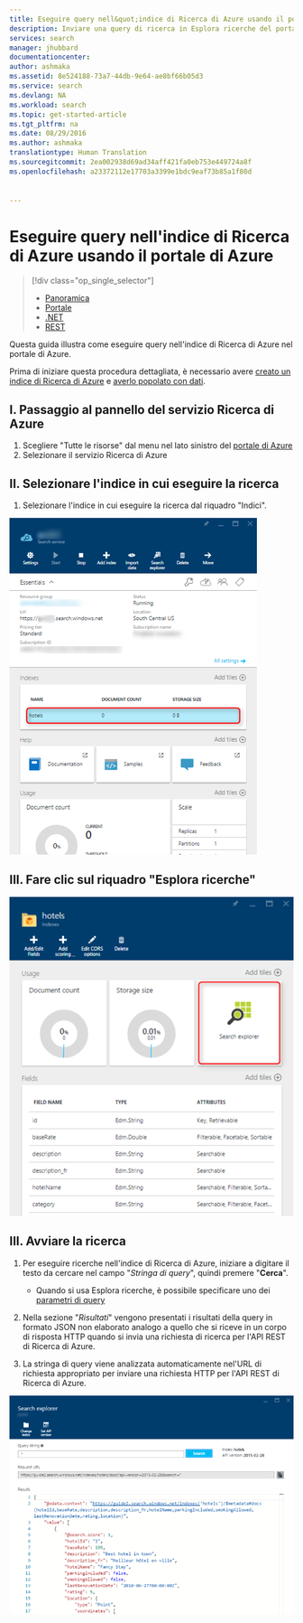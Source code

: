 ```yaml
---
title: Eseguire query nell&quot;indice di Ricerca di Azure usando il portale di Azure| Documentazione Microsoft
description: Inviare una query di ricerca in Esplora ricerche del portale di Azure.
services: search
manager: jhubbard
documentationcenter: 
author: ashmaka
ms.assetid: 8e524188-73a7-44db-9e64-ae8bf66b05d3
ms.service: search
ms.devlang: NA
ms.workload: search
ms.topic: get-started-article
ms.tgt_pltfrm: na
ms.date: 08/29/2016
ms.author: ashmaka
translationtype: Human Translation
ms.sourcegitcommit: 2ea002938d69ad34aff421fa0eb753e449724a8f
ms.openlocfilehash: a23372112e17703a3399e1bdc9eaf73b85a1f80d


---
```

# <a name="query-your-azure-search-index-using-the-azure-portal"></a>Eseguire query nell'indice di Ricerca di Azure usando il portale di Azure
> [!div class="op_single_selector"]
> * [Panoramica](search-query-overview.md)
> * [Portale](search-explorer.md)
> * [.NET](search-query-dotnet.md)
> * [REST](search-query-rest-api.md)
> 
> 

Questa guida illustra come eseguire query nell'indice di Ricerca di Azure nel portale di Azure.

Prima di iniziare questa procedura dettagliata, è necessario avere [creato un indice di Ricerca di Azure](search-what-is-an-index.md) e [averlo popolato con dati](search-what-is-data-import.md).

## <a name="i-go-to-your-azure-search-blade"></a>I. Passaggio al pannello del servizio Ricerca di Azure
1. Scegliere "Tutte le risorse" dal menu nel lato sinistro del [portale di Azure](https://portal.azure.com/#blade/HubsExtension/BrowseResourceBlade/resourceType/Microsoft.Search%2FsearchServices)
2. Selezionare il servizio Ricerca di Azure

## <a name="ii-select-the-index-you-would-like-to-search"></a>II. Selezionare l'indice in cui eseguire la ricerca
1. Selezionare l'indice in cui eseguire la ricerca dal riquadro "Indici".

![](./media/search-explorer/pick-index.png)

## <a name="iii-click-on-the-search-explorer-tile"></a>III. Fare clic sul riquadro "Esplora ricerche"
![](./media/search-explorer/search-explorer-tile.png)

## <a name="iii-start-searching"></a>III. Avviare la ricerca
1. Per eseguire ricerche nell'indice di Ricerca di Azure, iniziare a digitare il testo da cercare nel campo "*Stringa di query*", quindi premere "**Cerca**".
   
   * Quando si usa Esplora ricerche, è possibile specificare uno dei [parametri di query](https://msdn.microsoft.com/library/dn798927.aspx)
2. Nella sezione "*Risultati*" vengono presentati i risultati della query in formato JSON non elaborato analogo a quello che si riceve in un corpo di risposta HTTP quando si invia una richiesta di ricerca per l'API REST di Ricerca di Azure.
3. La stringa di query viene analizzata automaticamente nel'URL di richiesta appropriato per inviare una richiesta HTTP per l'API REST di Ricerca di Azure.

![](./media/search-explorer/search-bar.png)




<!--HONumber=Nov16_HO2-->



